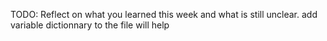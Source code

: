 TODO: Reflect on what you learned this week and what is still unclear.
add variable dictionnary to the file will help 